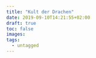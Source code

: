 ```yaml
---
title: "Kult der Drachen"
date: 2019-09-10T14:21:55+02:00
draft: true
toc: false
images:
tags: 
  - untagged
---
```



